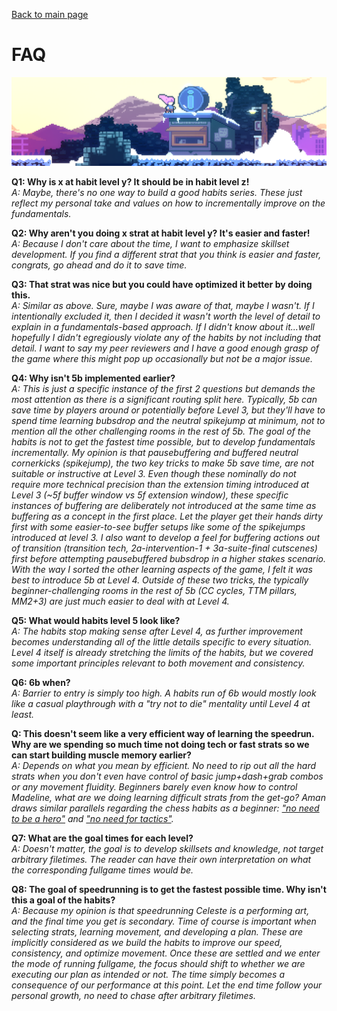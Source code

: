 [Back to main page](https://github.com/kwan22/habits/blob/main/README.md)

# FAQ

<img src = "https://github.com/kwan22/habits/blob/main/images/faq.png" width = 960>

**Q1: Why is x at habit level y? It should be in habit level z!**  <br>
*A: Maybe, there's no one way to build a good habits series. These just reflect my personal take and values on how to incrementally improve on the fundamentals.*

**Q2: Why aren't you doing x strat at habit level y? It's easier and faster!**  <br>
*A: Because I don't care about the time, I want to emphasize skillset development. If you find a different strat that you think is easier and faster, congrats, go ahead and do it to save time.*

**Q3: That strat was nice but you could have optimized it better by doing this.**  <br>
*A: Similar as above. Sure, maybe I was aware of that, maybe I wasn't. If I intentionally excluded it, then I decided it wasn't worth the level of detail to explain in a fundamentals-based approach. If I didn't know about it...well hopefully I didn't egregiously violate any of the habits by not including that detail. I want to say my peer reviewers and I have a good enough grasp of the game where this might pop up occasionally but not be a major issue.*

**Q4: Why isn't 5b implemented earlier?**  <br>
*A: This is just a specific instance of the first 2 questions but demands the most attention as there is a significant routing split here. Typically, 5b can save time by players around or potentially before Level 3, but they'll have to spend time learning bubsdrop and the neutral spikejump at minimum, not to mention all the other challenging rooms in the rest of 5b. The goal of the habits is not to get the fastest time possible, but to develop fundamentals incrementally. My opinion is that pausebuffering and buffered neutral cornerkicks (spikejump), the two key tricks to make 5b save time, are not suitable or instructive at Level 3. Even though these nominally do not require more technical precision than the extension timing introduced at Level 3 (~5f buffer window vs 5f extension window), these specific instances of buffering are deliberately not introduced at the same time as buffering as a concept in the first place. Let the player get their hands dirty first with some easier-to-see buffer setups like some of the spikejumps introduced at level 3. I also want to develop a feel for buffering actions out of transition (transition tech, 2a-intervention-1 + 3a-suite-final cutscenes) first before attempting pausebuffered bubsdrop in a higher stakes scenario. With the way I sorted the other learning aspects of the game, I felt it was best to introduce 5b at Level 4. Outside of these two tricks, the typically beginner-challenging rooms in the rest of 5b (CC cycles, TTM pillars, MM2+3) are just much easier to deal with at Level 4.*

**Q5: What would habits level 5 look like?**  <br>
*A: The habits stop making sense after Level 4, as further improvement becomes understanding all of the little details specific to every situation. Level 4 itself is already stretching the limits of the habits, but we covered some important principles relevant to both movement and consistency.*

**Q6: 6b when?**  <br>
*A: Barrier to entry is simply too high. A habits run of 6b would mostly look like a casual playthrough with a "try not to die" mentality until Level 4 at least.*

**Q: This doesn't seem like a very efficient way of learning the speedrun. Why are we spending so much time not doing tech or fast strats so we can start building muscle memory earlier?**  <br>
*A: Depends on what you mean by efficient. No need to rip out all the hard strats when you don't even have control of basic jump+dash+grab combos or any movement fluidity. Beginners barely even know how to control Madeline, what are we doing learning difficult strats from the get-go? Aman draws similar parallels regarding the chess habits as a beginner: ["no need to be a hero"](https://www.youtube.com/watch?v=M_v0of2gduY&t=1025s) and ["no need for tactics"](https://www.youtube.com/watch?v=M_v0of2gduY&t=1403s).*

**Q7: What are the goal times for each level?** <br>
*A: Doesn't matter, the goal is to develop skillsets and knowledge, not target arbitrary filetimes. The reader can have their own interpretation on what the corresponding fullgame times would be.*

**Q8: The goal of speedrunning is to get the fastest possible time. Why isn't this a goal of the habits?**  <br>
*A: Because my opinion is that speedrunning Celeste is a performing art, and the final time you get is secondary. Time of course is important when selecting strats, learning movement, and developing a plan. These are implicitly considered as we build the habits to improve our speed, consistency, and optimize movement. Once these are settled and we enter the mode of running fullgame, the focus should shift to whether we are executing our plan as intended or not. The time simply becomes a consequence of our performance at this point. Let the end time follow your personal growth, no need to chase after arbitrary filetimes.*
